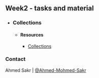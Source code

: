 ## Week2 - tasks and material

- ### Collections

  - #### Resources
    - [Collections](Collections)

### Contact
Ahmed Sakr | [@Ahmed-Mohmed-Sakr](https://github.com/Ahmed-Mohmed-Sakr)
